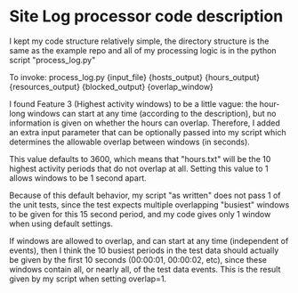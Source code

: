 # Site Log processor code description
I kept my code structure relatively simple, the directory structure is the same as the example repo and all of my processing logic is in the python script "process_log.py"

To invoke:
process_log.py {input_file} {hosts_output} {hours_output} {resources_output} {blocked_output} {overlap_window}


I found Feature 3 (Highest activity windows) to be a little vague: the hour-long windows can start at any time (according to the description), but no information is given on whether the hours can overlap.  Therefore, I added an extra input parameter that can be optionally passed into my script which determines the allowable overlap between windows (in seconds).

This value defaults to 3600, which means that "hours.txt" will be the 10 highest activity periods that do not overlap at all.
Setting this value to 1 allows windows to be 1 second apart.
  
Because of this default behavior, my script "as written" does not pass 1 of the unit tests, since the test expects multiple overlapping "busiest" windows to be given for this 15 second period, and my code gives only 1 window when using default settings.  

If windows are allowed to overlap, and can start at any time (independent of events), then I think the 10 busiest periods in the test data should actually be given by the first 10 seconds (00:00:01, 00:00:02, etc), since these windows contain all, or nearly all, of the test data events.  This is the result given by my script when setting overlap=1.
